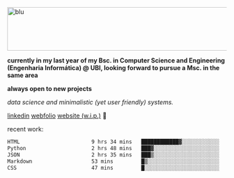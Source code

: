 
<img width="1415" height="100" alt="blu" src="https://github.com/rdsilva01/rdsilva01/assets/101207588/deb060e5-d035-4f09-b511-e3f50605b207">

**currently in my last year of my Bsc. in Computer Science and Engineering (Engenharia Informática) @ UBI, looking forward to pursue a Msc. in the same area**

**always open to new projects**

*data science and minimalistic (yet user friendly) systems.*

[linkedin](https://www.linkedin.com/in/rodrigo-silva-455b291bb/)
[webfolio](https://rdsilva01.github.io/portfolio-resume)
[website (w.i.p.)](https://rdsilva01.github.io/) 🏁

<!-- ![](https://komarev.com/ghpvc/?username=rdsilva01) -->

recent work:
<!--START_SECTION:waka-->

```txt
HTML                       9 hrs 34 mins   ████████████▓░░░░░░░░░░░░   50.95 %
Python                     2 hrs 48 mins   ███▓░░░░░░░░░░░░░░░░░░░░░   14.94 %
JSON                       2 hrs 35 mins   ███▒░░░░░░░░░░░░░░░░░░░░░   13.82 %
Markdown                   53 mins         █▒░░░░░░░░░░░░░░░░░░░░░░░   04.73 %
CSS                        47 mins         █░░░░░░░░░░░░░░░░░░░░░░░░   04.24 %
```

<!--END_SECTION:waka-->


